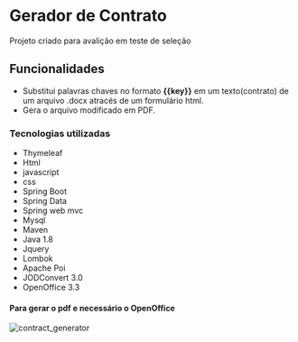 

# Gerador de Contrato
Projeto criado para avalição em teste de seleção
## Funcionalidades
 -  Substitui palavras chaves no formato __{{key}}__ em um texto(contrato) de um arquivo .docx atracés de um formulário html.
 -  Gera o arquivo modificado em PDF.


### Tecnologias utilizadas
 * Thymeleaf 
 * Html
 * javascript
 * css
 * Spring Boot
 * Spring Data
 * Spring web mvc
 * Mysql
 * Maven
 * Java 1.8
 * Jquery
 * Lombok
 * Apache Poi
 * JODConvert 3.0
 * OpenOffice 3.3
 
 #### Para gerar o pdf e necessário o OpenOffice

![contract_generator](https://img.freepik.com/vetores-gratis/homem-de-negocios-apertando-o-contrato-assinado_3446-646.jpg?w=740&t=st=1677022644~exp=1677023244~hmac=37f405e531dc4e6841398a525fac4d2093625019153870bda005dc45d6194e66)
